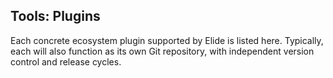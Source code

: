 
## Tools: Plugins

Each concrete ecosystem plugin supported by Elide is listed here. Typically, each will also function as its own Git
repository, with independent version control and release cycles.
